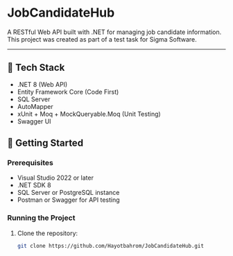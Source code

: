 # JobCandidateHub

A RESTful Web API built with .NET for managing job candidate information.  
This project was created as part of a test task for Sigma Software.

---

## 🧰 Tech Stack

- .NET 8 (Web API)
- Entity Framework Core (Code First)
- SQL Server 
- AutoMapper
- xUnit + Moq + MockQueryable.Moq (Unit Testing)
- Swagger UI

## 🚀 Getting Started

### Prerequisites

- Visual Studio 2022 or later
- .NET SDK 8
- SQL Server or PostgreSQL instance
- Postman or Swagger for API testing

### Running the Project

1. Clone the repository:
   ```bash
   git clone https://github.com/Hayotbahrom/JobCandidateHub.git
